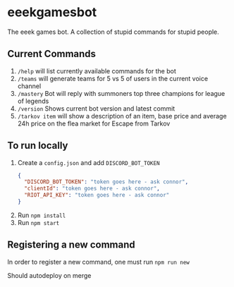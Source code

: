 # eeekgamesbot
The eeek games bot.
A collection of stupid commands for stupid people.

## Current Commands
1. `/help` will list currently available commands for the bot
2. `/teams` will generate teams for 5 vs 5 of users in the current voice channel
3. `/mastery` Bot will reply with summoners top three champions for league of legends
4. `/version` Shows current bot version and latest commit
5. `/tarkov item` will show a description of an item, base price and average 24h price on the flea market for Escape from Tarkov
## To run locally

1. Create a `config.json` and add `DISCORD_BOT_TOKEN`
    ```json
    {
      "DISCORD_BOT_TOKEN": "token goes here - ask connor",
      "clientId": "token goes here - ask connor",
      "RIOT_API_KEY": "token goes here - ask connor"
    }
    ```
2. Run `npm install`
3. Run `npm start`

## Registering a new command

In order to register a new command, one must run `npm run new`

Should autodeploy on merge